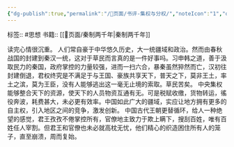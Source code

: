 ```yaml
---
{"dg-publish":true,"permalink":"/📜页面/书评-集权与分权/","noteIcon":"1","created":"2023-05-13T10:07:53.041+08:00","updated":""}
---
```


标签:: #思想
书籍:: [[📜页面/秦制两千年\|秦制两千年]]  

读完心情很沉重。
人们常自豪于中华悠久历史，大一统疆域和政治。然而由春秋战国的封建到秦汉一统，这对于草民而言真的是一件好事吗。习申韩之道，善于汲取民力的秦国，政府掌控的力量较强，进而一扫六合，暴秦虽然猝然而亡，汉初往封建倒退，君权终究是不满足于与王国、豪族共享天下，普天之下，莫非王土，率土之滨，莫为王臣，没有人能够逃出这一毫无止境的索取。草民苦矣。
中央集权能够整合天下的资源，使天下的人员物资互通有无。可是税赋收缴，货物转运，徭役奔波，耗费甚大，未必更有效率。中国如此广大的疆域，实应让地方拥有更多的自主权，引入地区之间的竞争，激发创新。
中国古代王朝更替循环，给人一种绝望的感觉，君王孜孜不倦掌控所有，官僚地主致力于欺上瞒下，搜刮百姓，唯有百姓任人宰割。但君王和官僚也未必就高枕无忧，他们精心的织造困住所有人的笼子，直至崩溃，周而复始。

